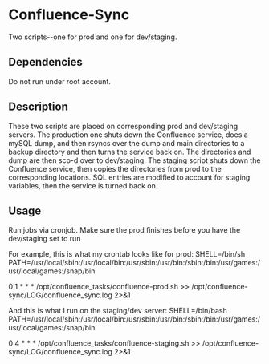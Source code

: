 # Confluence-Sync
Two scripts--one for prod and one for dev/staging.

## Dependencies

Do not run under root account.

## Description

These two scripts are placed on corresponding prod and dev/staging servers. The production one shuts down the Confluence service, does a mySQL dump, and then rsyncs over the dump and main directories to a backup directory and then turns the service back on. The directories and dump are then scp-d over to dev/staging. The staging script shuts down the Confluence service, then copies the directories from prod to the corresponding locations. SQL entries are modified to account for staging variables, then the service is turned back on.

## Usage

Run jobs via cronjob. Make sure the prod finishes before you have the dev/staging set to run

For example, this is what my crontab looks like for prod:
SHELL=/bin/sh
PATH=/usr/local/sbin:/usr/local/bin:/usr/sbin:/usr/bin:/sbin:/bin:/usr/games:/usr/local/games:/snap/bin

0 1 * * * /opt/confluence_tasks/confluence-prod.sh >> /opt/confluence-sync/LOG/confluence_sync.log 2>&1


And this is what I run on the staging/dev server:
SHELL=/bin/bash
PATH=/usr/local/sbin:/usr/local/bin:/usr/sbin:/usr/bin:/sbin:/bin:/usr/games:/usr/local/games:/snap/bin

0 4 * * * /opt/confluence_tasks/confluence-staging.sh >> /opt/confluence-sync/LOG/confluence_sync.log 2>&1
